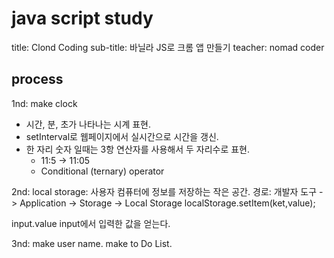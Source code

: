 # java script study

title: Clond Coding
sub-title: 바닐라 JS로 크롬 앱 만들기
teacher: nomad coder

## process

1nd: make clock

- 시간, 분, 초가 나타나는 시계 표현.
- setInterval로 웹페이지에서 실시간으로 시간을 갱신.
- 한 자리 숫자 일때는 3항 연산자를 사용해서 두 자리수로 표현.
  - 11:5 -> 11:05
  - Conditional (ternary) operator

2nd:
local storage: 사용자 컴퓨터에 정보를 저장하는 작은 공간.
경로: 개발자 도구 -> Application -> Storage -> Local Storage
localStorage.setItem(ket,value);

input.value input에서 입력한 값을 얻는다.

3nd:
make user name.
make to Do List.
